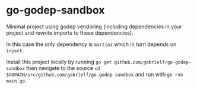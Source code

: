 go-godep-sandbox
===============

Minimal project using godep vendoring (including dependencies in your project and rewrite imports to these dependencies).

In this case the only dependency is `martini` which in turn depends on `inject`.

Install this project locally by running `go get github.com/gabrielf/go-godep-sandbox` then navigate to the source `cd $GOPATH/src/github.com/gabrielf/go-godep-sandbox` and run with `go run main.go`.
